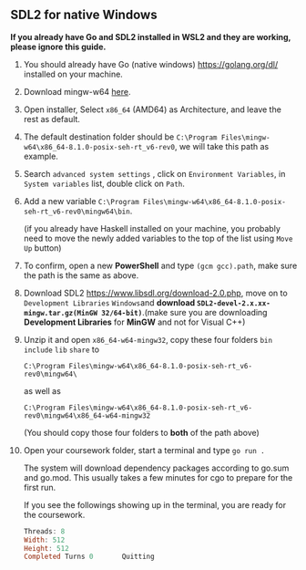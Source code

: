 ## SDL2 for native Windows

**If you already have Go and SDL2 installed in WSL2 and they are working, please ignore this guide.**

1. You should already have Go (native windows) https://golang.org/dl/ installed on your machine.

2. Download mingw-w64 [here](http://sourceforge.net/projects/mingw-w64/files/Toolchains%20targetting%20Win32/Personal%20Builds/mingw-builds/installer/mingw-w64-install.exe/download).

3. Open installer, Select `x86_64` (AMD64) as Architecture, and leave the rest as default.

4. The default destination folder should be `C:\Program Files\mingw-w64\x86_64-8.1.0-posix-seh-rt_v6-rev0`, we will take this path as example.

5. Search `advanced system settings` , click on `Environment Variables`, in `System variables` list, double click on `Path`.

6. Add a new variable `C:\Program Files\mingw-w64\x86_64-8.1.0-posix-seh-rt_v6-rev0\mingw64\bin`.

   (if you already have Haskell installed on your machine, you probably need to move the newly added variables to the top of the list using `Move Up` button)

7. To confirm, open a new **PowerShell** and type `(gcm gcc).path`, make sure the path is the same as above.

8. Download SDL2 https://www.libsdl.org/download-2.0.php, move on to `Development Libraries` `Windows`and **download `SDL2-devel-2.x.xx-mingw.tar.gz(MinGW 32/64-bit)`**.(make sure you are downloading **Development Libraries** for **MinGW** and not for Visual C++)

9. Unzip it and open `x86_64-w64-mingw32`,  copy these four folders `bin` `include` `lib` `share` to

   `C:\Program Files\mingw-w64\x86_64-8.1.0-posix-seh-rt_v6-rev0\mingw64\`

   as well as 

   `C:\Program Files\mingw-w64\x86_64-8.1.0-posix-seh-rt_v6-rev0\mingw64\x86_64-w64-mingw32` 

   (You should copy those four folders to **both** of the path above)

10. Open your coursework folder, start a terminal and type `go run .` 

    The system will download dependency packages according to go.sum and go.mod. This usually takes a few minutes for cgo to prepare for the first run. 

    If you see the followings showing up in the terminal, you are ready for the coursework.

    ```powershell
    Threads: 8
    Width: 512
    Height: 512
    Completed Turns 0       Quitting
    ```

    







